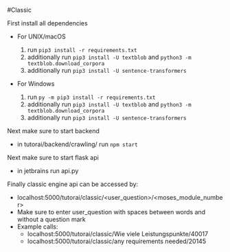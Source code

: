 #Classic

First install all dependencies
* For UNIX/macOS
    1. run `pip3 install -r requirements.txt`
    2. additionally run `pip3 install -U textblob` and `python3 -m textblob.download_corpora`
    3. additionally run `pip3 install -U sentence-transformers`

* For Windows
    1. run `py -m pip3 install -r requirements.txt`
    2. additionally run `pip3 install -U textblob` and `python3 -m textblob.download_corpora`
    3. additionally run `pip3 install -U sentence-transformers`
    
Next make sure to start backend
* in tutorai/backend/crawling/ run `npm start`

Next make sure to start flask api
* in jetbrains run api.py

Finally classic engine api can be accessed by:
* localhost:5000/tutorai/classic/<user_question>/<moses_module_number>
* Make sure to enter user_question with spaces between words and without a question mark
* Example calls:
    * localhost:5000/tutorai/classic/Wie viele Leistungspunkte/40017
    * localhost:5000/tutorai/classic/any requirements needed/20145
    
